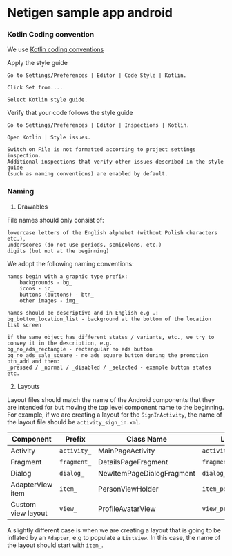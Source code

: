 # Netigen sample app android

### Kotlin Coding convention

We use [Kotlin coding conventions](https://kotlinlang.org/docs/coding-conventions.html)

Apply the style guide

    Go to Settings/Preferences | Editor | Code Style | Kotlin.

    Click Set from....

    Select Kotlin style guide.

Verify that your code follows the style guide

    Go to Settings/Preferences | Editor | Inspections | Kotlin.

    Open Kotlin | Style issues.

    Switch on File is not formatted according to project settings inspection. 
    Additional inspections that verify other issues described in the style guide 
    (such as naming conventions) are enabled by default.

### Naming
1. Drawables

File names should only consist of:

    lowercase letters of the English alphabet (without Polish characters etc.),
    underscores (do not use periods, semicolons, etc.)
    digits (but not at the beginning)

We adopt the following naming conventions:

    names begin with a graphic type prefix:
        backgrounds - bg_
        icons - ic_
        buttons (buttons) - btn_
        other images - img_

    names should be descriptive and in English e.g .:
    bg_bottom_location_list - background at the bottom of the location list screen

    if the same object has different states / variants, etc., we try to convey it in the description, e.g.
    bg_no_ads_rectangle - rectangular no ads button
    bg_no_ads_sale_square - no ads square button during the promotion
    btn_add and then:
    _pressed / _normal / _disabled / _selected - example button states etc.
    
2. Layouts

Layout files should match the name of the Android components that they are intended for but moving the top level component name to the beginning. For example, if we are creating a layout for the `SignInActivity`, the name of the layout file should be `activity_sign_in.xml`.

Component        | Prefix      | Class Name                 | Layout Name
-----------------|-------------|----------------------------|----------------------
Activity         | `activity_` | MainPageActivity           | `activity_main.xml`
Fragment         | `fragment_` | DetailsPageFragment        | `fragment_details.xml`
Dialog           | `dialog_`   | NewItemPageDialogFragment  | `dialog_new_item.xml`
AdapterView item | `item_`     | PersonViewHolder           | `item_person.xml`
Custom view layout | `view_`   | ProfileAvatarView          | `view_profile_avatar.xml`

A slightly different case is when we are creating a layout that is going to be inflated by an `Adapter`, e.g to populate a `ListView`. In this case, the name of the layout should start with `item_`.